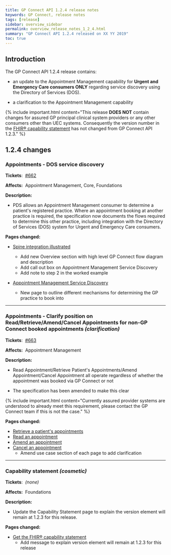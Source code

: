 ```yaml
---
title: GP Connect API 1.2.4 release notes
keywords: GP Connect, release notes
tags: [release]
sidebar: overview_sidebar
permalink: overview_release_notes_1_2_4.html
summary: "GP Connect API 1.2.4 released on XX YY 2019"
toc: true
---
```


## Introduction ##

The GP Connect API 1.2.4 release contains:

- an update to the Appointment Management capability for **Urgent and Emergency Care consumers ONLY** regarding service discovery using the Directory of Services (DOS).

- a clarification to the Appointment Management capability

{% include important.html content="This release **DOES NOT** contain changes for assured GP principal clinical system providers or any other consumers other than UEC systems. Consequently the version number in the [FHIR&reg; capability statement](foundations_use_case_get_the_fhir_capability_statement.html#payload-response-body) has not changed from GP Connect API 1.2.3." %}

## 1.2.4 changes ##

### Appointments - DOS service discovery ###

**Tickets**:&nbsp; [#662](https://github.com/nhsconnect/gpconnect/issues/662)

**Affects:**&nbsp; Appointment Management, Core, Foundations

**Description:**

- PDS allows an Appointment Management consumer to determine a patient's registered practice.  Where an appointment booking at another practice is required, the specification now documents the flows required to determine this other practice, including integration with the Directory of Services (DOS) system for Urgent and Emergency Care consumers.

**Pages changed:**

- [Spine integration illustrated](integration_illustrated.html)
  - Add new Overview section with high level GP Connect flow diagram and description
  - Add call out box on Appointment Management Service Discovery
  - Add note to step 2 in the worked example

- [Appointment Management Service Discovery](appointments_service_discovery.html)
  - New page to outline different mechanisms for determining the GP practice to book into

---

### Appointments - Clarify position on Read/Retrieve/Amend/Cancel Appointments for non-GP Connect booked appointments *(clarification)* ###

**Tickets**:&nbsp; [#663](https://github.com/nhsconnect/gpconnect/issues/663)

**Affects:**&nbsp; Appointment Management

**Description:**

- Read Appointment/Retrieve Patient's Appointments/Amend Appointment/Cancel Appointment all operate regardless of whether the appointment was booked via GP Connect or not

- The specification has been amended to make this clear

{% include important.html content="Currently assured provider systems are understood to already meet this requirement, please contact the GP Connect team if this is not the case." %}

**Pages changed:**

- [Retrieve a patient's appointments](appointments_use_case_retrieve_a_patients_appointments.html)
- [Read an appointment](appointments_use_case_read_an_appointment.html)
- [Amend an appointment](appointments_use_case_amend_an_appointment.html)
- [Cancel an appointment](appointments_use_case_cancel_an_appointment.html)
  - Amend use case section of each page to add clarification

---

### Capability statement *(cosmetic)* ###

**Tickets**:&nbsp; *(none)*

**Affects:**&nbsp; Foundations

**Description:**

- Update the Capability Statement page to explain the version element will remain at 1.2.3 for this release.

**Pages changed:**

- [Get the FHIR&reg; capability statement](foundations_use_case_get_the_fhir_capability_statement.html#payload-response-body)
  - Add message to explain version element will remain at 1.2.3 for this release
